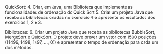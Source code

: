 QuickSort:
4. Criar, em Java, uma Biblioteca que implemente as funcionalidades de ordenação do Quick Sort
5. Criar um projeto Java que receba as bibliotecas criadas no exercício 4 e apresente os resultados dos
exercícios 1, 2 e 3.


Bibliotecas:
6. Criar um projeto Java que receba as bibliotecas BubbleSort, MergeSort e QuickSort. O projeto deve
prever um vetor com 1500 posições ({1499, 1498, 1497, ..., 0}) e apresentar o tempo de ordenação para
cada um dos métodos.
